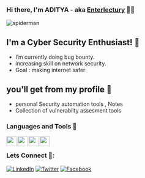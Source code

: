 ### Hi there, I'm ADITYA - aka [Enterlectury](https://twitter.com/enterlectury) 🐱‍💻

![spiderman](https://i.kym-cdn.com/photos/images/newsfeed/001/090/484/940.gif)


## I'm a Cyber Security Enthusiast! 💼
 
 - I’m currently doing bug bounty.
 - increasing skill on network security.
 - Goal : making internet safer



## you'll get from my profile 📡
- personal Security automation tools , Notes
- Collection of vulnerabilty assesment tools



### Languages and Tools 🎯

<img align="left" width="26px" src="https://image.spreadshirtmedia.com/image-server/v1/products/T1459A839PA3861PT28D1048988281W10000H10000/views/1,width=650,height=650,appearanceId=839,backgroundColor=ffffff/burp-suite-professional.jpg " />
<img align="left" width="26px" src="https://www.transparentpng.com/download/google-logo/google-ads-logo-background-free-LTqMhl.png" />
<img align="left" width="26px" src="https://upload.wikimedia.org/wikipedia/commons/a/ae/Github-desktop-logo-symbol.svg" />
<img align="left" width="26px" src="https://www.unixmen.com/wp-content/uploads/2013/08/zenmap.png" />




</br>

### Lets Connect 👥:
[![LinkedIn](https://img.shields.io/website?color=1DA1F2&label=LinkedIn&logo=linkedin&style=for-the-badge&url=https://www.linkedin.com/in/karan-c-a60531170/)](https://www.linkedin.com/in/enterlectury)
[![Twitter](https://img.shields.io/twitter/follow/enterlectury?color=1DA1F2&label=twitter&logo=twitter&style=for-the-badge&url=https%3A%2F%2Ftwitter.com%2Fenterlectury)](https://twitter.com/enterlectury)
[![Facebook](https://img.shields.io/website?label=facebook&logo=facebook&color=1877f2&style=for-the-badge&url=https%3A%2F%2Ffacebook.com/kingkaran977)](https://www.facebook.com/enterlectury)

<!--
**enterlectury/enterlectury** is a ✨ _special_ ✨ repository because its `README.md` (this file) appears on your GitHub profile.

Here are some ideas to get you started:

- 🔭 I’m currently working on ...
- 🌱 I’m currently learning ...
- 👯 I’m looking to collaborate on ...
- 🤔 I’m looking for help with ...
- 💬 Ask me about ...
- 📫 How to reach me: ...
- 😄 Pronouns: ...
- ⚡ Fun fact: ...
-->
